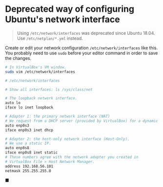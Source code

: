 # Deprecated way of configuring Ubuntu's network interface

> Using `/etc/network/interfaces` was deprecated since Ubuntu 18.04. Use
`/etc/netplan/*.yml` instead.

Create or edit your network configuration
`/etc/network/interfaces` like this. You probably need to use `sudo` before your
editor command in order to save the changes.
```sh
# In VirtualBox's VM window.
sudo vim /etc/network/interfaces
```
```sh
# /etc/network/interfaces

# Show all interfaces: ls /sys/class/net

# The loopback network interface.
auto lo
iface lo inet loopback

# Adapter 1: the primary network interface (NAT)
# We request from a DHCP server (provided by VirtualBox) for a dynamic IP address.
auto enp0s3
iface enp0s3 inet dhcp

# Adapter 2: the host-only network interface (Host-Only).
# We use a static IP.
auto enp0s8
iface enp0s8 inet static
# These numbers agree with the network adapter you created in
# VirtualBox File > Host Network Manager.
address 192.168.56.101
netmask 255.255.255.0
```

■
